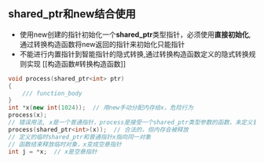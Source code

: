 ## shared_ptr和new结合使用

- 使用new创建的指针初始化一个**shared_ptr**类型指针，必须使用**直接初始化**,通过转换构造函数将new返回的指针来初始化只能指针
- 不能进行内置指针到智能指针的隐式转换,通过转换构造函数定义的隐式转换规则实现
  [[构造函数#转换构造函数]]

```c++
void process(shared_ptr<int> ptr)
{
    /// function_body
}
int *x(new int(1024));  // 用new手动分配内存给x，危险行为
process(x);  
// 错误用法, x是一个普通指针，process是接受一个shared_ptr类型参数的函数，未定义普通指针到shared_ptr的转换
process(shared_ptr<int>(x));  // 合法的，但内存会被释放
// 定义的临时shared_ptr和普通指针x指向同一对象
// 函数结束释放临时对象，x变成空悬指针
int j = *x;  // x是空悬指针
```